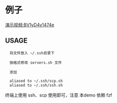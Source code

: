 # 例子

[演示视频:BV1yD4y1474e](https://www.bilibili.com/video/BV1yD4y1474e)

## USAGE

```plaintext
  将文件放入 ~/.ssh目录下
  
  按格式修改 servers.sh 文件
  
  添加
  
  aliased to ~/.ssh/scp.sh
  aliased to ~/.ssh/ssh.sh
```

终端上使用 ssh、scp 使用即可，注意 本demo 依赖 fzf
